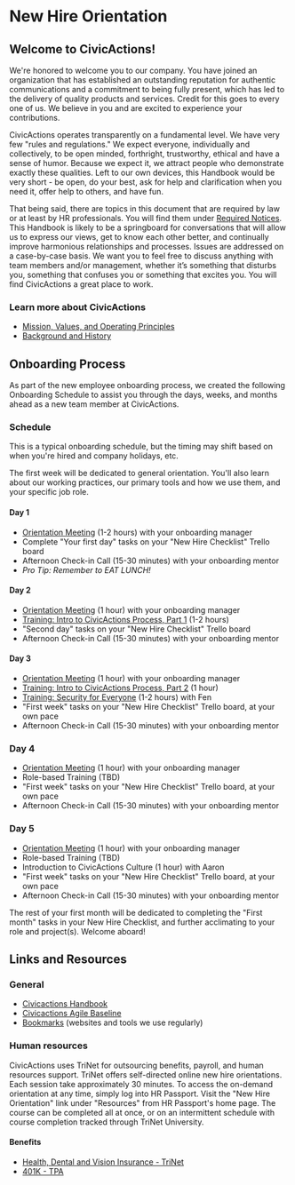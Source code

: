 # New Hire Orientation

## <a name="welcome"></a>Welcome to CivicActions!

We're honored to welcome you to our company. You have joined an organization that has established an outstanding reputation for authentic communications and a commitment to being fully present, which has led to the delivery of quality products and services. Credit for this goes to every one of us. We believe in you and are excited to experience your contributions.

CivicActions operates transparently on a fundamental level. We have very few "rules and regulations." We expect everyone, individually and collectively, to be open minded, forthright, trustworthy, ethical and have a sense of humor. Because we expect it, we attract people who demonstrate exactly these qualities. Left to our own devices, this Handbook would be very short - be open, do your best, ask for help and clarification when you need it, offer help to others, and have fun.

That being said, there are topics in this document that are required by law or at least by HR professionals. You will find them under [Required Notices](../03-policies/required-notices.md). This Handbook is likely to be a springboard for conversations that will allow us to express our views, get to know each other better, and continually improve harmonious relationships and processes. Issues are addressed on a case-by-case basis. We want you to feel free to discuss anything with team members and/or management, whether it’s something that disturbs you, something that confuses you or something that excites you. You will find CivicActions a great place to work.

### <a name="learn"></a>Learn more about CivicActions

* [Mission, Values, and Operating Principles](../02-about-us/mission-values-operating-principles.md)
* [Background and History](../02-about-us/background-and-history.md)

## <a name="onboarding-process"></a>Onboarding Process

As part of the new employee onboarding process, we created the following Onboarding Schedule to assist you through the days, weeks, and months ahead as a new team member at CivicActions.

### Schedule

This is a typical onboarding schedule, but the timing may shift based on when you're hired and company holidays, etc.

The first week will be dedicated to general orientation. You'll also learn about our working practices, our primary tools and how we use them, and your specific job role.

#### Day 1

* [Orientation Meeting](/training/orientation-meetings.md#day1) (1-2 hours) with your onboarding manager
* Complete "Your first day" tasks on your "New Hire Checklist" Trello board
* Afternoon Check-in Call (15-30 minutes) with your onboarding mentor
* _Pro Tip: Remember to EAT LUNCH!_

#### Day 2

* [Orientation Meeting](/training/orientation-meetings.md#day2) (1 hour) with your onboarding manager
* [Training: Intro to CivicActions Process, Part 1](/training/intro-to-civicactions-process.md) (1-2 hours)
* "Second day" tasks on your "New Hire Checklist" Trello board
* Afternoon Check-in Call (15-30 minutes) with your onboarding mentor

#### Day 3

* [Orientation Meeting](/training/orientation-meetings.md#day3) (1 hour) with your onboarding manager
* [Training: Intro to CivicActions Process, Part 2](/training/intro-to-civicactions-process.md) (1 hour)
* [Training: Security for Everyone](/training/security-training.md) (1-2 hours) with Fen
* "First week" tasks on your "New Hire Checklist" Trello board, at your own pace
* Afternoon Check-in Call (15-30 minutes) with your onboarding mentor

### Day 4

* [Orientation Meeting](/training/orientation-meetings.md#day4) (1 hour) with your onboarding manager
* Role-based Training (TBD)
* "First week" tasks on your "New Hire Checklist" Trello board, at your own pace
* Afternoon Check-in Call (15-30 minutes) with your onboarding mentor

### Day 5

* [Orientation Meeting](/training/orientation-meetings.md#day4) (1 hour) with your onboarding manager
* Role-based Training (TBD)
* Introduction to CivicActions Culture (1 hour) with Aaron
* "First week" tasks on your "New Hire Checklist" Trello board, at your own pace
* Afternoon Check-in Call (15-30 minutes) with your onboarding mentor

The rest of your first month will be dedicated to completing the "First month" tasks in your New Hire Checklist, and further acclimating to your role and project(s). Welcome aboard!

## <a name="links"></a>Links and Resources

### General

* [Civicactions Handbook](https://github.com/CivicActions/handbook/blob/master/README.md)
* [Civicactions Agile Baseline](https://github.com/CivicActions/handbook/blob/master/docs/04-how-we-work/agile-baseline/introduction.md)
* [Bookmarks](../04-how-we-work/bookmarks.md) (websites and tools we use regularly)

### Human resources

CivicActions uses TriNet for outsourcing benefits, payroll, and human resources support. TriNet offers self-directed online new hire orientations. Each session take approximately 30 minutes. To access the on-demand orientation at any time, simply log into HR Passport. Visit the "New Hire Orientation" link under "Resources" from HR Passport's home page. The course can be completed all at once, or on an intermittent schedule with course completion tracked through TriNet University.

#### Benefits

* [Health, Dental and Vision Insurance - TriNet](https://login.trinet.com)
* [401K - TPA](https://www.retirementaccountlogin.net/turningpoint/)
